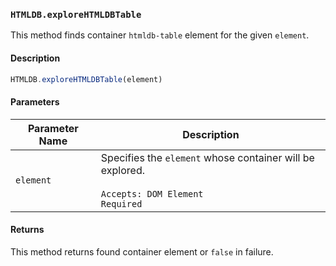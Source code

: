 ### `HTMLDB.exploreHTMLDBTable`

This method finds container `htmldb-table` element for the given `element`.

#### Description

```javascript
HTMLDB.exploreHTMLDBTable(element)
```

#### Parameters

| Parameter Name             | Description                               |
| -------------------------- | ----------------------------------------- |
| `element` | Specifies the `element` whose container will be explored.<br><br>`Accepts: DOM Element`<br>`Required` |

#### Returns

This method returns found container element or `false` in failure.